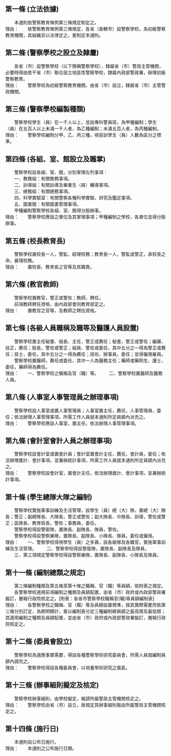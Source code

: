 第一條 (立法依據)
-----------------
　　本通則依警察教育條例第三條規定制定之。  
理由：　　依警察教育條例第三條規定，各省（直轄市）設警察學校，為初級警察教育機關，其組織另以法律定之，爰制定本通則。

第二條 (警察學校之設立及隸屬)
-----------------------------
　　各省（市）設警察學校（以下簡稱警察學校），隸屬省（市）警政主管機關，必要時得由若干省（市）聯合設立地區性警察學校，隸屬內政部警政署，辦理初級警察教育。  
理由：　　警察學校為初級警察教育機關，由省（市）設立，隸屬省（市）主管警政機關。

第三條 (警察學校編製種類)
-------------------------
　　警察學校學生（員）在一千人以上，並設專科警員班，為甲種編制；學生（員）在五百人以上未滿一千人者，為乙種編制；未滿五百人者，為丙種編制。  
理由：　　警察學校編制分甲、乙、丙三種，視容訓學生（員）人數為區分之標準。

第四條 (各組、室、館設立及職掌)
-------------------------------
　　警察學校設各組、室、館，分別掌理左列事項：  
　　一、教務組：有關教務事項。  
　　二、訓導組：有關訓導及畢業生（員）輔導事項。  
　　三、總務組：有關總務事項。  
　　四、科學實驗室：有關警察各種科學實驗、研究及鑑定事項。  
　　五、圖書館：有關圖書管理事項。  
　　甲種編制警察學校各組、室、館得分股辦事。  
理由：　　警察學校應設之單位及其掌理事項；甲種編制之學校，各單位並得分股辦事。

第五條 (校長教育長)
-------------------
　　警察學校置校長一人，警監，綜理校務；教育長一人，警監或警正，承校長之命，襄理校務。  
理由：　　置校長、教育長之官等及其職責。

第六條 (教官教師)
-----------------
　　警察學校置教官，警正或警佐；教師，聘任。  
　　前項教師聘任資格，由內政部會同教育部定之。  
理由：　　置教官之官等，及教師之聘任資格。

第七條 (各級人員職稱及職等及醫護人員設置)
-----------------------------------------
　　警察學校置主任秘書、組長、主任，警正或薦任；秘書，警正或警佐；編審、技正，薦任；股長，警佐或警正；組員、警佐或委任，其中五分之一得為警正或薦任；技士，委任，其中五分之一得為薦任；技佐、辦事員，委任；並得僱用雇員。  
　　警察學校置醫師，薦任或委任，其中一人為醫務主任；藥師或藥劑生、護士，委任，藥師得為薦任。  
理由：　　一、警察學校之職稱及官（職）等。
　　二、警察學校置醫師及醫務人員。

第八條 (人事室人事管理員之辦理事項)
-----------------------------------
　　警察學校設人事室或置人事管理員；人事室置主任，薦任，人事管理員，委任；依法辦理人事管理事項，所需工作人員就本通則所定員額內派充之。  
理由：　　警察學校應設人事室，置主任，依法辦理人事管理事項。

第九條 (會計室會計人員之辦理事項)
---------------------------------
　　警察學校設會計室或置會計員；會計室置會計主任，薦任，會計員，委任；依法辦理歲計、會計事項，並兼辦統計事項，所需工作人員就本通則所定員額內派充之。  
理由：　　警察學校設會計室，置會計主任，依法辦理歲計、會計事項，並兼辦統計事項。

第十條 (學生總隊大隊之編制)
---------------------------
　　警察學校實施軍事訓練及生活管理，設學生（員）總（大）隊，置總（大）隊長；警正；副總隊長、大隊長，警正或警佐；副大隊長、中隊長、訓導，警佐或警正；區隊長、教育班長，警佐；事務員，委任。  
　　警察學校得設警衛隊，置隊長、副隊長、隊員，警佐。  
　　警察學校得設警察樂隊，置隊長、副隊長、小隊長、隊員，委任或僱用。  
理由：　　一、警察學校得視學生（員）之多寡，設各級隊及各職官，實施軍事訓練及生活管理。
　　二、警察學校得設警衛隊，置隊長、副隊長及隊員。
　　三、第三項規定警察學校得設警察樂隊，置隊長、副隊長、小隊長及隊員。

第十一條 (編制總類之規定)
-------------------------
　　第三條編制種類及第五條至第十條之職稱、官（職）等員額，依附表之規定。  
　　各警察學校適用前項編制之種類及員額配置，由省（市）政府或內政部警政署擬訂，層報行政院核定之。[附表：各省市警察學校職稱官(職)等員額編制表]  
理由：　　各警察學校之職稱、官（職）等及員額設置標準，按其實際需要而依第三條分別訂定，為期明顯計，爰以編制表分定三種編制總員額之最高限及最低限；其適用編制之種類及員額配置，並由省（市）政府或內政部警政署擬訂，層報行政院核定之。

第十二條 (委員會設立)
---------------------
　　警察學校為適應事實需要，得設各種警察學術研究委員會，所需人員就編制員額內調充之。  
理由：　　警察學校得設各種委員會，以培養學術研究之風氣。

第十三條 (辦事細則擬定及核定)
-----------------------------
　　警察學校辦事細則，由學校擬定，報請所屬警政主管機關核定之。  
理由：　　警察學校由省（市）設立，故規定其辦事細則報由所屬警政主管機關核定之。

第十四條 (施行日)
-----------------
　　本通則自公布日施行。  
理由：　　本通則之公布施行日期。